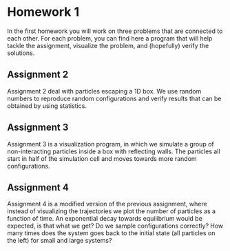 # Homework 1
In the first homework you will work on three problems that are connected to each other. For each problem, you can find here a program that will help tackle the assignment, visualize the problem, and (hopefully) verify the solutions. 
## Assignment 2
Assignment 2 deal with particles escaping a 1D box. We use random numbers to reproduce random configurations and verify results that can be obtained by using statistics.
## Assignment 3
Assignment 3 is a visualization program, in which we simulate a group of non-interacting particles inside a box with reflecting walls. The particles all start in half of the simulation cell and moves towards more random configurations.
## Assignment 4
Assignment 4 is a modified version of the previous assignment, where instead of visualizing the trajectories we plot the number of particles as a function of time. An exponential decay towards equilibrium would be expected, is that what we get? Do we sample configurations correctly? How many times does the system goes back to the initial state (all particles on the left) for small and large systems?